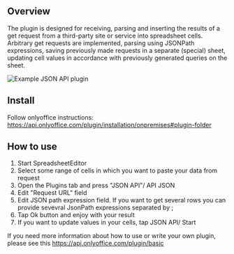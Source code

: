 ## Overview

The plugin is designed for receiving, parsing and inserting the results of a get request from a third-party site or service into spreadsheet cells.
Arbitrary get requests are implemented, parsing using JSONPath expressions, saving previously made requests in a separate (special) sheet, updating cell values in accordance with previously generated queries on the sheet.

![Example JSON API plugin](https://github.com/VyachL84/onlyoffice.github.io/assets/53825838/7b5d66ac-3fc4-4676-936a-190e81e09496)

## Install
Follow onlyoffice instructions:
https://api.onlyoffice.com/plugin/installation/onpremises#plugin-folder

## How to use

1. Start SpreadsheetEditor
2. Select some range of cells in which you want to paste your data from request
3. Open the Plugins tab and press "JSON API"/ API JSON
4. Edit "Request URL" field
5. Edit JSON path expression field. If you want to get several rows you can provide sevevral JsonPath expressions separated by ;  
6. Tap Ok button and enjoy with your result
7. If you want to update values in your cells, tap JSON API/ Start

If you need more information about how to use or write your own plugin, please see this https://api.onlyoffice.com/plugin/basic
